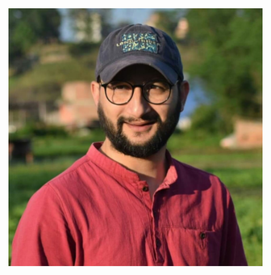 
<picture>
 <source media="(prefers-color-scheme: dark)" srcset="https://github.com/sirfrajendra/sirfrajendra/blob/main/rajendra-photo.jpg">
 <source media="(prefers-color-scheme: light)" srcset="https://github.com/sirfrajendra/sirfrajendra/blob/main/rajendra-photo.jpg">
 <img alt="I am a DevOps and Database Engineer" src="https://github.com/sirfrajendra/sirfrajendra/blob/main/rajendra-photo.jpg">
</picture>
